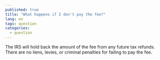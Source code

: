 ```yaml
---
published: true
title: "What happens if I don't pay the fee?"
lang: en
tags: question
categories:
  - question
---
```


The IRS will hold back the amount of the fee from any future tax refunds. There are no liens, levies, or criminal penalties for failing to pay the fee.
